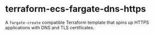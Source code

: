 # terraform-ecs-fargate-dns-https

A `fargate-create` compatible Terraform template that spins up HTTPS applications with DNS and TLS certificates.
